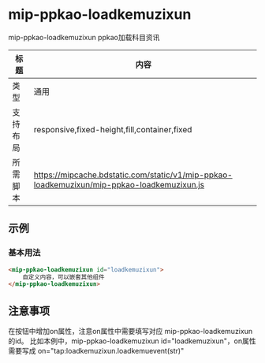 # mip-ppkao-loadkemuzixun

mip-ppkao-loadkemuzixun ppkao加载科目资讯

标题|内容
----|----
类型|通用
支持布局|responsive,fixed-height,fill,container,fixed
所需脚本|https://mipcache.bdstatic.com/static/v1/mip-ppkao-loadkemuzixun/mip-ppkao-loadkemuzixun.js

## 示例

### 基本用法
```html
<mip-ppkao-loadkemuzixun id="loadkemuzixun">
    自定义内容，可以嵌套其他组件
</mip-ppkao-loadkemuzixun>
```

## 注意事项
在按钮中增加on属性，注意on属性中需要填写对应 mip-ppkao-loadkemuzixun 的id。
比如本例中，mip-ppkao-loadkemuzixun id="loadkemuzixun"，on属性需要写成 on="tap:loadkemuzixun.loadkemuevent(str)" 

